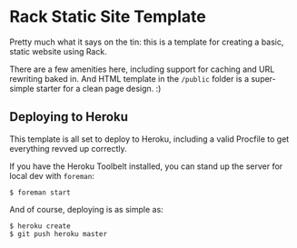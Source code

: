 Rack Static Site Template
=========================

Pretty much what it says on the tin: this is a template for creating a basic, static website using Rack.

There are a few amenities here, including support for caching and URL rewriting baked in. And HTML template in the `/public` folder is a super-simple starter for a clean page design. :)

Deploying to Heroku
-------------------

This template is all set to deploy to Heroku, including a valid Procfile to get everything revved up correctly.

If you have the Heroku Toolbelt installed, you can stand up the server for local dev with `foreman`:

    $ foreman start

And of course, deploying is as simple as:

    $ heroku create
    $ git push heroku master